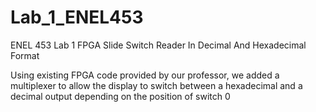 # Lab_1_ENEL453
ENEL 453 Lab 1 FPGA Slide Switch Reader In Decimal And Hexadecimal Format

Using existing FPGA code provided by our professor, we added a multiplexer to allow the display to switch between a hexadecimal and a decimal output depending on the position of 
switch 0
